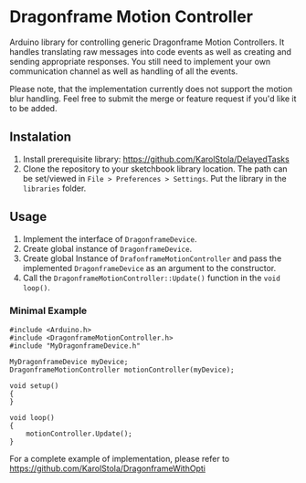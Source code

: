 # Dragonframe Motion Controller
Arduino library for controlling generic Dragonframe Motion Controllers. It handles translating raw messages into code events as well as creating and sending appropriate responses. You still need to implement your own communication channel as well as handling of all the events.

Please note, that the implementation currently does not support the motion blur handling. Feel free to submit the merge or feature request if you'd like it to be added.

## Instalation
1. Install prerequisite library: https://github.com/KarolStola/DelayedTasks
2. Clone the repository to your sketchbook library location. The path can be set/viewed in ```File > Preferences > Settings```. Put the library in the ```libraries``` folder.

## Usage
1. Implement the interface of ```DragonframeDevice```.
2. Create global instance of ```DragonframeDevice```.
3. Create global Instance of ```DrafonframeMotionController``` and pass the implemented ```DragonframeDevice``` as an argument to the constructor.
4. Call the ```DragonframeMotionController::Update()``` function in the ```void loop()```.

### Minimal Example
```
#include <Arduino.h>
#include <DragonframeMotionController.h>
#include "MyDragonframeDevice.h"

MyDragonframeDevice myDevice;
DragonframeMotionController motionController(myDevice);

void setup()
{
}

void loop()
{
    motionController.Update();
}

```

For a complete example of implementation, please refer to https://github.com/KarolStola/DragonframeWithOpti
